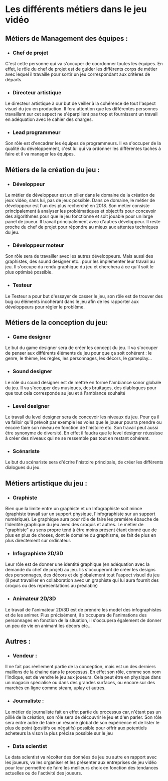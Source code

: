 # Les différents métiers dans le jeu vidéo

## Métiers de Management des équipes :

 + ### Chef de projet
C'est cette personne qui va s'occuper de coordonner toutes les équipes. En effet, le rôle du chef de projet est de guider les différents corps de métier avec lequel il travaille pour sortir un jeu correspondant aux critères de départs.

+ ### Directeur artistique
Le directeur artistique à our but de veiller à la cohérence de tout l'aspect visuel du jeu en production. Il fera attention que les différentes personnes travaillant sur cet aspect ne s'éparpillent pas trop et fournissent un travail en adéquation avec le cahier des charges.

+ ### Lead programmeur
Son rôle est d'encadrer les équipes de programmeurs. Il va s'occuper de la qualité du développement, c'est lui qui va ordonner les différentes taches à faire et il va manager les équipes.

## Métiers de la création du jeu :

 + ### Développeur
Le métier de développeur est un pilier dans le domaine de la création de jeux vidéo, sans lui, pas de jeux possible. Dans ce domaine, le métier de développeur est l'un des plus recherché en 2018.
Son métier consiste principalement à analyser les problématiques et objectifs pour concevoir des algorithmes pour que le jeu fonctionne et soit jouable pour un large panel de joueur.
Il travail principalement avec d'autres développeur.
Il reste proche du chef de projet pour répondre au mieux aux attentes techniques du jeu.

+ ### Développeur moteur
Son rôle sera de travailler avec les autres développeurs. Mais aussi des graphistes, des sound designer etc.. pour les implémenter leur travail au jeu.
Il s'occupe du rendu graphique du jeu et cherchera à ce qu'il soit le plus optimisé possible.

 + ### Testeur
Le Testeur a pour but d'essayer de casser le jeu, son rôle est de trouver des bug ou éléments incohérant dans le jeu afin de les rapporter aux développeurs pour régler le problème.

## Métiers de la conception du jeu:

 + ### Game designer
Le but du game designer sera de créer les concept du jeu.
Il va s'occuper de penser aux différents éléments du jeu pour que ça soit cohérent : le genre, le thème, les règles, les personnages, les décors, le gameplay...

 + ### Sound designer
Le rôle du sound designer est de mettre en forme l'ambiance sonor globale du jeu.
Il va s'occuper des musiques, des bruitages, des diablogues  pour que tout cela corresponde au jeu et à l'ambiance souhaité

+ ### Level designer
Le travail du level designer sera de concevoir les niveaux du jeu. Pour ça il va falloir qu'il prévoit par exemple les voies que le joueur pourra prendre ou encore faire son niveau en fonction de l'histoire etc.
Son travail peut aussi être synonyme de diversité. En effet il faudra que le level designer réussisse à créer des niveaux qui ne se ressemble pas tout en restant cohérent.

+ ### Scénariste
Le but du scénariste sera d'écrire l'histoire principale, de créer les différents dialogues du jeu.

## Métiers artistique du jeu :

 + ### Graphiste
Bien que la limite entre un graphiste et un Infographiste soit mince (graphiste travail sur un support physique, l'infographiste sur un support numérique). Le graphique aura pour rôle de faire les première ébauche de l'identité graphique du jeu avec des croquis et autres.
Le métier de "graphiste" au sens propre tend à être moins présent étant donné que de plus en plus de choses, dont le domaine du graphisme, se fait de plus en plus directement sur ordinateur.

 + ### Infographiste 2D/3D
Leur rôle est de donner une identité graphique (en adéquation avec la demande du chef de projet) au jeu. Ils s'occuperont de créer les designs des personnages, des décors et de globalement tout l'aspect visuel du jeu (il peut travailler en collaboration avec un graphiste qui lui aura fournit des croquis ou des représentations au préalable)

 + ### Animateur 2D/3D
Le travail de l'animateur 2D/3D est de prendre les model des infographistes et de les animer. Plus précisément, il s'occupera de l'animations des personnages en fonction de la situation, il s'occupera également de donner un peu de vie en animant les décors etc...

## Autres :

+ ### Vendeur :
Il ne fait pas réellement partie de la conception, mais est un des derniers maillons de la chaine dans le processus. En effet son rôle, comme son nom l'indique, est de vendre le jeu aux joueurs.
Cela peut être en physique dans un magasin spécialisé ou dans des grandes surfaces, ou encore sur des marchés en ligne comme steam, uplay et autres.

+ ### Journaliste :
Le métier de journaliste fait en effet partie du processus car, n'étant pas un pillié de la création, son rôle sera de découvrir le jeu et d'en parler.
Son rôle sera entre autre de faire un résumé global de son expérience et de lister le plus de point (positifs ou négatifs) possible pour offrir aux potentiels acheteurs la vison la plus précise possible sur le jeu

+ ### Data scientist
Le data scientist va récolter des données de jeu ou autre en rapport avec les joueurs, va les organiser et les présenter aux entreprises de jeu vidéo pour leur permettre de faire les meilleurs choix en fonction des tendances actuelles ou de l'activité des joueurs.
